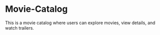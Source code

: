 # Movie-Catalog
This is a movie catalog where users can explore movies, view details, and watch trailers.
